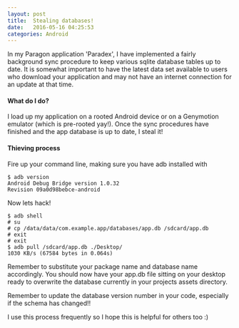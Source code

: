 ```yaml
---
layout: post
title:  Stealing databases!
date:   2016-05-16 04:25:53
categories: Android
---
```


In my Paragon application 'Paradex', I have implemented a fairly background sync procedure to keep various sqlite database tables up to date.
It is somewhat important to have the latest data set available to users who download your application and may not have an internet connection for an update at that time.

#### What do I do?

I load up my application on a rooted Android device or on a Genymotion emulator (which is pre-rooted yay!).
Once the sync procedures have finished and the app database is up to date, I steal it!

#### Thieving process

Fire up your command line, making sure you have adb installed with

```language-bash
$ adb version
Android Debug Bridge version 1.0.32
Revision 09a0d98bebce-android
```

Now lets hack!

```language-bash
$ adb shell
# su
# cp /data/data/com.example.app/databases/app.db /sdcard/app.db
# exit
# exit
$ adb pull /sdcard/app.db ./Desktop/
1030 KB/s (67584 bytes in 0.064s)
```

Remember to substitute your package name and database name accordingly.
You should now have your app.db file sitting on your desktop ready to overwrite the database currently in your projects assets directory.

Remember to update the database version number in your code, especially if the schema has changed!!

I use this process frequently so I hope this is helpful for others too :)
